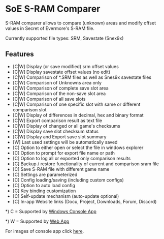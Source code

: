 # SoE S-RAM Comparer
S-RAM comparer allows to compare (unknown) areas and modify offset values in Secret of Evermore's S-RAM file.

Currently supported file types: SRM, Savestate (Snex9x)

## Features
* [C|W] Display (or save modified) srm offset values
* [C|W] Display savestate offset values (no edit)
* [C|W] Comparison of *.SRM files as well as Snes9x savestate files  
* [C|W] Comparison of Unknowns area only
* [C|W] Comparison of complete save slot area
* [C|W] Comparison of the non-save slot area
* [C|W] Comparison of all save slots
* [C|W] Comparison of one specific slot with same or different comparison slot
* [C|W] Display of differences in decimal, hex and binary format
* [C|W] Export comparison result as text file
* [C|W] Display of changed or all game's checksums
* [C|W] Display save slot checksum status 
* [C|W] Display and Export save slot summary
* [W] Last used settings will be automatically saved
* [C] Option to either open or select the file in windows explorer
* [C] Option to prompt for export file name or path
* [C] Option to log all or exported only comparison results
* [C] Backup / restore functionality of current and comparison sram file
* [C] Save S-RAM file with different game name
* [C] Settings are parameterized
* [C] Config loading/saving (including custom configs)
* [C] Option to auto load config
* [C] Key binding customization 
* [C] Self-update mechanism (auto-update optional)
* [C] In-app Website links (Docu, Project, Downloads, Forum, Discord)

*) C = Supported by <a href=console-app>Windows Console App</a>

*) W = Supported by <a href=comparison>Web App</a>

For images of console app click <a href=imagery>here</a>.